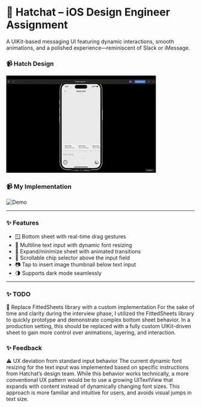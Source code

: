 # 🐣 Hatchat – iOS Design Engineer Assignment

A UIKit-based messaging UI featuring dynamic interactions, smooth animations, and a polished experience—reminiscent of Slack or iMessage.

### 📹 Hatch Design
![Demo](Assets/AssignmentVideReference.gif)

### 📹 My Implementation
![Demo](Assets/MoLowKeyImplementation.gif)


---

### ✨ Features

- 🪟 Bottom sheet with real-time drag gestures
- 📝 Multiline text input with dynamic font resizing
- 🔼 Expand/minimize sheet with animated transitions
- 💬 Scrollable chip selector above the input field
- 📷 Tap to insert image thumbnail below text input
- 🌗 Supports dark mode seamlessly

---

### ✨ TODO

🔧 Replace FittedSheets library with a custom implementation
For the sake of time and clarity during the interview phase, I utilized the FittedSheets library to quickly prototype and demonstrate complex bottom sheet behavior.
In a production setting, this should be replaced with a fully custom UIKit-driven sheet to gain more control over animations, layering, and interaction.


### ✨ Feedback

⚠️ UX deviation from standard input behavior
The current dynamic font resizing for the text input was implemented based on specific instructions from Hatchat’s design team.
While this behavior works technically, a more conventional UX pattern would be to use a growing UITextView that expands with content instead of dynamically changing font sizes. This approach is more familiar and intuitive for users, and avoids visual jumps in text size.



